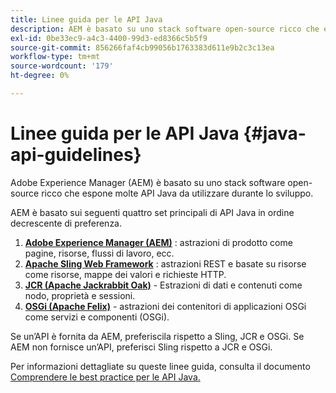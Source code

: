 ```yaml
---
title: Linee guida per le API Java
description: AEM è basato su uno stack software open-source ricco che espone molte API Java per l’uso.
exl-id: 0be33ec9-a4c3-4400-99d3-ed8366c5b5f9
source-git-commit: 856266faf4cb99056b1763383d611e9b2c3c13ea
workflow-type: tm+mt
source-wordcount: '179'
ht-degree: 0%

---
```


# Linee guida per le API Java {#java-api-guidelines}

Adobe Experience Manager (AEM) è basato su uno stack software open-source ricco che espone molte API Java da utilizzare durante lo sviluppo.

AEM è basato sui seguenti quattro set principali di API Java in ordine decrescente di preferenza.

1. **[Adobe Experience Manager (AEM)](https://experienceleague.adobe.com/docs/experience-manager-cloud-service-javadoc/index.html)** : astrazioni di prodotto come pagine, risorse, flussi di lavoro, ecc.
1. **[Apache Sling Web Framework](https://sling.apache.org/apidocs/sling11/)** : astrazioni REST e basate su risorse come risorse, mappe dei valori e richieste HTTP.
1. **[JCR (Apache Jackrabbit Oak)](http://jackrabbit.apache.org/oak/docs/oak_api/overview.html)**  - Estrazioni di dati e contenuti come nodo, proprietà e sessioni.
1. **[OSGi (Apache Felix)](https://felix.apache.org)**  - astrazioni dei contenitori di applicazioni OSGi come servizi e componenti (OSGi).

Se un’API è fornita da AEM, preferiscila rispetto a Sling, JCR e OSGi. Se AEM non fornisce un’API, preferisci Sling rispetto a JCR e OSGi.

Per informazioni dettagliate su queste linee guida, consulta il documento [Comprendere le best practice per le API Java.](https://experienceleague.adobe.com/docs/experience-manager-learn/foundation/development/understand-java-api-best-practices.html)
